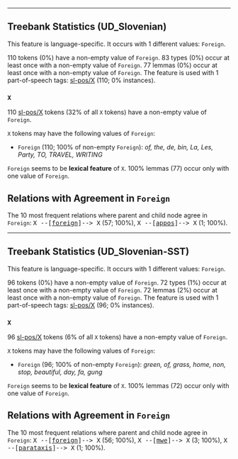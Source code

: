 

--------------------------------------------------------------------------------

## Treebank Statistics (UD_Slovenian)

This feature is language-specific.
It occurs with 1 different values: `Foreign`.

110 tokens (0%) have a non-empty value of `Foreign`.
83 types (0%) occur at least once with a non-empty value of `Foreign`.
77 lemmas (0%) occur at least once with a non-empty value of `Foreign`.
The feature is used with 1 part-of-speech tags: [sl-pos/X]() (110; 0% instances).

### `X`

110 [sl-pos/X]() tokens (32% of all `X` tokens) have a non-empty value of `Foreign`.

`X` tokens may have the following values of `Foreign`:

* `Foreign` (110; 100% of non-empty `Foreign`): <em>of, the, de, bin, La, Les, Party, TO, TRAVEL, WRITING</em>

`Foreign` seems to be **lexical feature** of `X`. 100% lemmas (77) occur only with one value of `Foreign`.

## Relations with Agreement in `Foreign`

The 10 most frequent relations where parent and child node agree in `Foreign`:
<tt>X --[<a href="../dep/foreign.html">foreign</a>]--> X</tt> (57; 100%),
<tt>X --[<a href="../dep/appos.html">appos</a>]--> X</tt> (1; 100%).



--------------------------------------------------------------------------------

## Treebank Statistics (UD_Slovenian-SST)

This feature is language-specific.
It occurs with 1 different values: `Foreign`.

96 tokens (0%) have a non-empty value of `Foreign`.
72 types (1%) occur at least once with a non-empty value of `Foreign`.
72 lemmas (2%) occur at least once with a non-empty value of `Foreign`.
The feature is used with 1 part-of-speech tags: [sl-pos/X]() (96; 0% instances).

### `X`

96 [sl-pos/X]() tokens (6% of all `X` tokens) have a non-empty value of `Foreign`.

`X` tokens may have the following values of `Foreign`:

* `Foreign` (96; 100% of non-empty `Foreign`): <em>green, of, grass, home, non, stop, beautiful, day, fa, gung</em>

`Foreign` seems to be **lexical feature** of `X`. 100% lemmas (72) occur only with one value of `Foreign`.

## Relations with Agreement in `Foreign`

The 10 most frequent relations where parent and child node agree in `Foreign`:
<tt>X --[<a href="../dep/foreign.html">foreign</a>]--> X</tt> (56; 100%),
<tt>X --[<a href="../dep/mwe.html">mwe</a>]--> X</tt> (3; 100%),
<tt>X --[<a href="../dep/parataxis.html">parataxis</a>]--> X</tt> (1; 100%).

